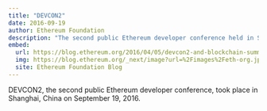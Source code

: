 ```yaml
---
title: "DEVCON2"
date: 2016-09-19
author: Ethereum Foundation
description: "The second public Ethereum developer conference held in Shanghai, China"
embed:
  url: https://blog.ethereum.org/2016/04/05/devcon2-and-blockchain-summit-shanghai-september2016
  img: https://blog.ethereum.org/_next/image?url=%2Fimages%2Feth-org.jpeg&w=1080&q=75
  site: Ethereum Foundation Blog
---
```


DEVCON2, the second public Ethereum developer conference, took place in Shanghai, China on September 19, 2016.
